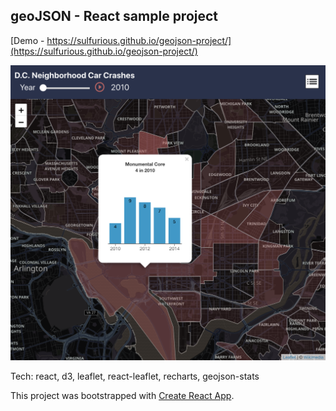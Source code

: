 ## geoJSON - React sample project

[Demo - https://sulfurious.github.io/geojson-project/](https://sulfurious.github.io/geojson-project/)

![Screenshot](/docs/screen_shot.png?raw=true "D.C. Neighborhood Car Crashes 2010-2014")

Tech: react, d3, leaflet, react-leaflet, recharts, geojson-stats

This project was bootstrapped with [Create React App](https://github.com/facebook/create-react-app).
